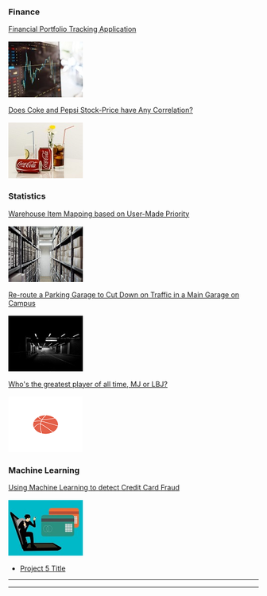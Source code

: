 ### Finance


[Financial Portfolio Tracking Application](/sample_page)
<br><br><img src="images/project1e.jpg?raw=true"/>


[Does Coke and Pepsi Stock-Price have Any Correlation?](/sample_page)
<br><br><img src="images/Coke Pictures.jpg?raw=true"/>


### Statistics


[Warehouse Item Mapping based on User-Made Priority](/sample_page)
<br><br><img src="images/project2e.jpg?raw=true"/>


[Re-route a Parking Garage to Cut Down on Traffic in a Main Garage on Campus](/sample_page)
<br><br><img src="images/project3e.jpg?raw=true"/>


[Who's the greatest player of all time, MJ or LBJ?](/sample_page)
<br><br><img src="images/basketball.png?raw=true"/>


### Machine Learning



[Using Machine Learning to detect Credit Card Fraud](http://example.com/)
<br><br><img src="images/credit card fraud.jpg?raw=true"/>



- [Project 5 Title](http://example.com/)

---




---
